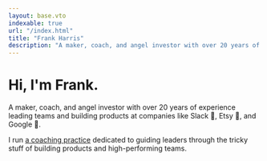 ```yaml
---
layout: base.vto
indexable: true
url: "/index.html"
title: "Frank Harris"
description: "A maker, coach, and angel investor with over 20 years of experience leading teams and building products at companies like Slack, Etsy, and Google."
---
```


# Hi, I'm Frank.

A maker, coach, and angel investor with over 20 years of experience leading teams and building products at companies like <span class="font-medium">Slack</span> <span class="relative -top-[0.1em] inline-block">🙌</span>, <span class="font-medium">Etsy</span> <span class="relative -top-[0.0em] inline-block">🧶</span>, and <span class="font-medium">Google</span> <span class="relative -top-[0.1em] inline-block">🤖</span>.

I run [a coaching practice](/coaching) dedicated to guiding leaders through the tricky stuff of building products and high-performing teams.